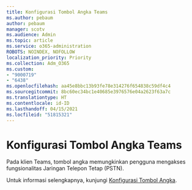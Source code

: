 ```yaml
---
title: Konfigurasi Tombol Angka Teams
ms.author: pebaum
author: pebaum
manager: scotv
ms.audience: Admin
ms.topic: article
ms.service: o365-administration
ROBOTS: NOINDEX, NOFOLLOW
localization_priority: Priority
ms.collection: Adm_O365
ms.custom:
- "9000719"
- "6438"
ms.openlocfilehash: aa45e8bbc13b93fe78e314276f654838c59df4c4
ms.sourcegitcommit: 8bc60ec34bc1e40685e3976576e04a2623f63a7c
ms.translationtype: HT
ms.contentlocale: id-ID
ms.lasthandoff: 04/15/2021
ms.locfileid: "51815321"
---
```

# <a name="teams-dial-pad-configuration"></a>Konfigurasi Tombol Angka Teams

Pada klien Teams, tombol angka memungkinkan pengguna mengakses fungsionalitas Jaringan Telepon Tetap (PSTN).  

Untuk informasi selengkapnya, kunjungi [Konfigurasi Tombol Angka](https://docs.microsoft.com/microsoftteams/dial-pad-configuration).
